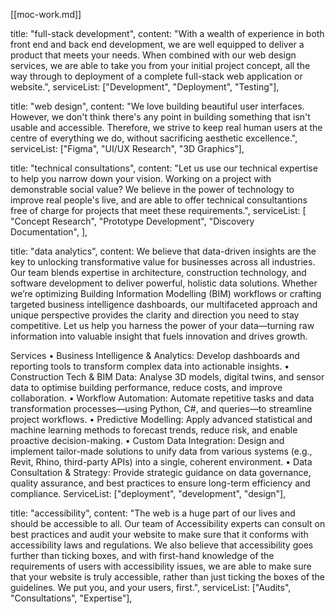 [[moc-work.md]]

title: "full-stack development",
content:
"With a wealth of experience in both front end and back end development, we are well equipped to deliver a product that meets your needs. When combined with our web design services, we are able to take you from your initial project concept, all the way through to deployment of a complete full-stack web application or website.",
serviceList: ["Development", "Deployment", "Testing"],

title: "web design",
content:
"We love building beautiful user interfaces. However, we don't think there's any point in building something that isn't usable and accessible. Therefore, we strive to keep real human users at the centre of everything we do, without sacrificing aesthetic excellence.",
serviceList: ["Figma", "UI/UX Research", "3D Graphics"],

title: "technical consultations",
content:
"Let us use our technical expertise to help you narrow down your vision. Working on a project with demonstrable social value? We believe in the power of technology to improve real people's live, and are able to offer technical consultantions free of charge for projects that meet these requirements.",
serviceList: [
"Concept Research",
"Prototype Development",
"Discovery Documentation",
],

title: "data analytics",
content:
We believe that data-driven insights are the key to unlocking transformative value for businesses across all industries. Our team blends expertise in architecture, construction technology, and software development to deliver powerful, holistic data solutions. Whether we’re optimizing Building Information Modelling (BIM) workflows or crafting targeted business intelligence dashboards, our multifaceted approach and unique perspective provides the clarity and direction you need to stay competitive. Let us help you harness the power of your data—turning raw information into valuable insight that fuels innovation and drives growth.

Services
• Business Intelligence & Analytics: Develop dashboards and reporting tools to transform complex data into actionable insights.
• Construction Tech & BIM Data: Analyse 3D models, digital twins, and sensor data to optimise building performance, reduce costs, and improve collaboration.
• Workflow Automation: Automate repetitive tasks and data transformation processes—using Python, C#, and queries—to streamline project workflows.
• Predictive Modelling: Apply advanced statistical and machine learning methods to forecast trends, reduce risk, and enable proactive decision-making.
• Custom Data Integration: Design and implement tailor-made solutions to unify data from various systems (e.g., Revit, Rhino, third-party APIs) into a single, coherent environment.
• Data Consultation & Strategy: Provide strategic guidance on data governance, quality assurance, and best practices to ensure long-term efficiency and compliance.
ServiceList: ["deployment", "development", "design"],

title: "accessibility",
content:
"The web is a huge part of our lives and should be accessible to all. Our team of Accessibility experts can consult on best practices and audit your website to make sure that it conforms with accessibility laws and regulations. We also believe that accessibility goes further than ticking boxes, and with first-hand knowledge of the requirements of users with accessibility issues, we are able to make sure that your website is truly accessible, rather than just ticking the boxes of the guidelines. We put you, and your users, first.",
serviceList: ["Audits", "Consultations", "Expertise"],
